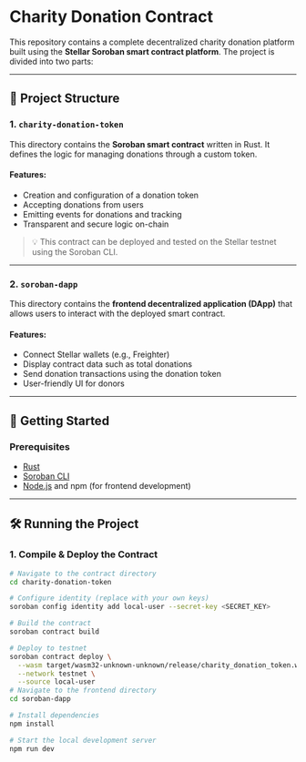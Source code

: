# Charity Donation Contract

This repository contains a complete decentralized charity donation platform built using the **Stellar Soroban smart contract platform**. The project is divided into two parts:

---

## 📁 Project Structure

### 1. `charity-donation-token`
This directory contains the **Soroban smart contract** written in Rust. It defines the logic for managing donations through a custom token.

#### Features:
- Creation and configuration of a donation token
- Accepting donations from users
- Emitting events for donations and tracking
- Transparent and secure logic on-chain

> 💡 This contract can be deployed and tested on the Stellar testnet using the Soroban CLI.

---

### 2. `soroban-dapp`
This directory contains the **frontend decentralized application (DApp)** that allows users to interact with the deployed smart contract.

#### Features:
- Connect Stellar wallets (e.g., Freighter)
- Display contract data such as total donations
- Send donation transactions using the donation token
- User-friendly UI for donors

---

## 🚀 Getting Started

### Prerequisites

- [Rust](https://www.rust-lang.org/tools/install)
- [Soroban CLI](https://soroban.stellar.org/docs/install)
- [Node.js](https://nodejs.org/) and npm (for frontend development)

---

## 🛠️ Running the Project

### 1. Compile & Deploy the Contract

```bash
# Navigate to the contract directory
cd charity-donation-token

# Configure identity (replace with your own keys)
soroban config identity add local-user --secret-key <SECRET_KEY>

# Build the contract
soroban contract build

# Deploy to testnet
soroban contract deploy \
  --wasm target/wasm32-unknown-unknown/release/charity_donation_token.wasm \
  --network testnet \
  --source local-user
# Navigate to the frontend directory
cd soroban-dapp

# Install dependencies
npm install

# Start the local development server
npm run dev
